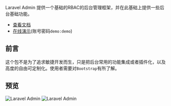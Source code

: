 Laravel Admin 提供一个基础的RBAC的后台管理框架，并在此基础上提供一些后台基础功能。

- [查看文档](https://www.tanecn.com/docs/introduction)
- [在线演示](https://demo.tanecn.com/admin)(账号密码```demo:demo```)


## 前言
这个包不是为了追求敏捷开发而生，只是把后台常用的功能集成或者插件化，以及高度的自由可定制化。使用者需要对```Bootstrap```有所了解。

## 预览
![Laravel Admin](https://www.tanecn.com/img/preview.jpg)
![Laravel Admin](https://www.tanecn.com/img/preview2.jpg)